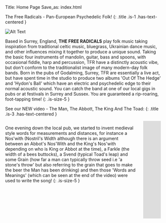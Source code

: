 Title: Home Page
Save_as: index.html

<section markdown="1" class="section">
  <div class="container">

The Free Radicals - Pan-European Psychedelic Folk! 
{: .title .is-1 .has-text-centered }

![Alt Text]({filename}/images/bkpam2314560_freerads7_website2_lowres.jpg)

  </div>
</section>

<section markdown="1" class="section">
  <div class="container">

Based in Surrey, England, **THE FREE RADICALS** play folk music taking inspiration from traditional celtic music, bluegrass, Ukrainian dance music, and other influences mixing it together to produce a unique sound. Taking the basic four instruments of mandolin, guitar, bass and spoons, with occasional fiddle, harp and percussion, TFR have a distinctly acoustic vibe, but don't conform to the traditionalist image of many modern-day folk bands. Born in the pubs of Godalming, Surrey, TFR are essentially a live act, but have spent time in the studio to produce two albums 'Out Of The Hedge' and 'Hydon's Ball' which have an electric and psychedelic edge to their normal acoustic sound. You can catch the band at one of our local gigs in pubs or at festivals in Surrey and Sussex.  You are guaranteed a rip-roaring, foot-tapping time!
{: .is-size-5 }

  </div>
</section>

See our NEW video - The Man, The Abbott, The King And The Toad:
{: .title .is-3 .has-text-centered }

<section markdown="1" class="section">
<div class="container">

  <div class="columns">
  <div class="column">

One evening down the local pub, we started to invent medieval style words for measurements and distances, for instance a Nos'with (Nostril's Width although there is an argument between an Abbot's Nos'With and the King's Nos'with depending on who is King or Abbot at the time), a Farkle (the width of a bees buttocks), a Svend (typical Toad's leap) and some Grain (how far a man can typically throw seed i.e 'a stone's throw' but also referring to the grain that goes to make the beer the Man has been drinking) and then those 'Words and Meanings' (which can be seen at the end of the video) were used to write the song!
{: .is-size-5 }

  </div>
  <div class="column">
    <iframe width="560" height="315" src="https://www.youtube.com/embed/fmjxMpbuQ4I" frameborder="0" allow="autoplay; encrypted-media" allowfullscreen></iframe>
  </div>
  </div> <!-- columns -->
</div>
</section>
